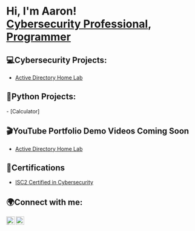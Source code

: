 <h1>Hi, I'm Aaron! <br/><a href="https://www.linkedin.com/in/aaronthompsoncyber/">Cybersecurity Professional</a>, <a href="https://github.com/aaronthompsoncyber">Programmer</a> 

<h2>💻Cybersecurity Projects:</h2>

  - [Active Directory Home Lab]()

<h2>🔧Python Projects:</h2>
  - [Calculator] 

<h2>🎬YouTube Portfolio Demo Videos Coming Soon </h2>

- [Active Directory Home Lab]()

<h2>📜Certifications</h2>

  - [ISC2 Certified in Cybersecurity](https://www.credly.com/badges/c5dd09b5-a3d0-4c3c-a980-cca8d0275055/public_url)

<h2>🌍Connect with me:</h2>

[<img align="left" alt=" | YouTube" width="22px" src="https://cdn.jsdelivr.net/npm/simple-icons@v3/icons/youtube.svg" />][youtube]
[<img align="left" alt="aaronthompsoncyber | LinkedIn" width="22px" src="https://cdn.jsdelivr.net/npm/simple-icons@v3/icons/linkedin.svg" />][linkedin]

[linkedin]: https://linkedin.com/in/aaronthompsoncyber
[youtube]: https://www.youtube.com/channel/UCuG64c38lyI6Kakl9M-ur_g
<!--

- 🔭 I’m currently working on my CompTIA Security+ (Expected June 2024)
- 🌱 I’m currently learning and writing security projects in Python to document here in my GitHub portfolio.
- 🐍 Fun fact: Believe it or not, a man named Tim Peters composed a poem called ‘The Zen of Python’ about Python programming.

